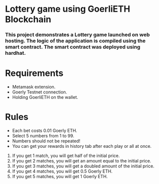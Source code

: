 # Lottery game using GoerliETH Blockchain

### This project demonstrates a Lottery game launched on web hosting. The logic of the application is compiled using the smart contract. The smart contract was deployed using hardhat.

# Requirements

* Metamask extension.
* Goerly Testnet connection.
* Holding GoerliETH on the wallet.

# Rules

* Each bet costs 0.01 Goerly ETH.
* Select 5 numbers from 1 to 99.
* Numbers should not be repeated!
* You can get your rewards in history tab after each play or all at once.
1. If you get 1 match, you will get half of the initial price.
2. If you get 2 matches, you will get an amount equal to the initial price.
3. If you get 3 matches, you will get a doubled amount of the initial price.
4. If you get 4 matches, you will get 0.5 Goerly ETH.
5. If you get 5 matches, you will get 1 Goerly ETH.
